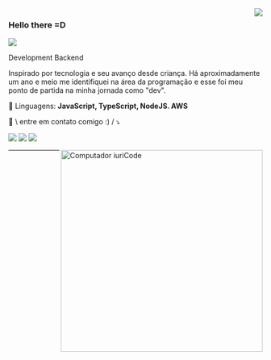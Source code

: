 <img align='right' src="https://github-readme-stats.vercel.app/api?username=fernandortec">

### Hello there =D

<img src="https://img.shields.io/static/v1?label=Overview&message=SEUNOME&color=f8efd4&style=for-the-badge&logo=GitHub">

<p>

Development Backend<br/>
<p align="left"> 
Inspirado por tecnologia e seu avanço desde criança.
Há aproximadamente um ano e meio me identifiquei na área da programação e esse foi meu ponto de partida na minha jornada como "dev".
</p>

<p align="left">
  🦄 Linguagens: <strong>JavaScript, TypeScript, NodeJS. AWS</strong>
</p>

<p align="left">
  💌 \ entre em contato comigo :) /  ⤵️
</p>

<p align="left">
  <a href="mailto:fernandorfigueiredotec@gmail.com" alt="Gmail">
  <img src="https://img.shields.io/badge/-Gmail-FF0000?style=flat-square&labelColor=FF0000&logo=gmail&logoColor=white&link=LINK-DO-SEU-EMAIL" /></a>

  <a href="https://www.linkedin.com/in/fernandortec/" alt="Linkedin">
  <img src="https://img.shields.io/badge/-Linkedin-0e76a8?style=flat-square&logo=Linkedin&logoColor=white&link=LINK-DO-SEU-LINKEDIN" /></a>

  <a href="https://wa.me/31993750285" alt="WhatsApp">
  <img src="https://img.shields.io/badge/-WhatsApp-25d366?style=flat-square&labelColor=25d366&logo=whatsapp&logoColor=white&link=API-DO-SEU-WHATSAPP"/></a>
</p>  

  <img src="https://raw.githubusercontent.com/MicaelliMedeiros/micaellimedeiros/master/image/computer-illustration.png" min-width="400px" max-width="400px" width="400px" align="right" alt="Computador iuriCode">

</p>
<hr>
